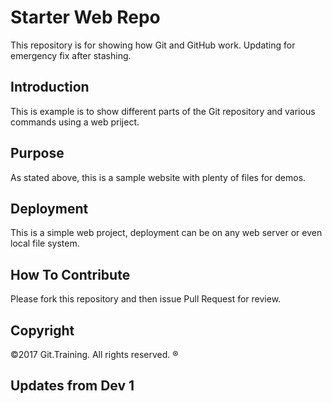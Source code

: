 # Starter Web Repo

This repository is for showing how Git and GitHub work.
Updating for emergency fix after stashing.

## Introduction

This is example is to show different parts of the Git
repository and various commands using a web priject.

## Purpose

As stated above, this is a sample website with plenty of files for demos.

## Deployment

This is a simple web project, deployment can be on any web server or
even local file system.

## How To Contribute

Please fork this repository and then issue Pull Request for review.

## Copyright

©2017 Git.Training. All rights reserved. ®

## Updates from Dev 1
